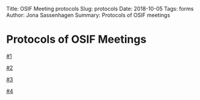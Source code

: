Title: OSIF Meeting protocols
Slug: protocols
Date: 2018-10-05
Tags: forms
Author: Jona Sassenhagen
Summary: Protocols of OSIF meetings

# Protocols of OSIF Meetings

[#1](resources/protocols/p1.pdf)

[#2](resources/protocols/p2.pdf)

[#3](resources/protocols/p3.pdf)

[#4](resources/protocols/p4.pdf)
